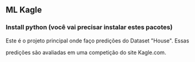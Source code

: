 ## ML Kagle

### Install python (você vai precisar instalar estes pacotes)

Este é o projeto principal onde faço predições do Dataset "House". Essas

predições são avaliadas em uma competição do site Kagle.com.
